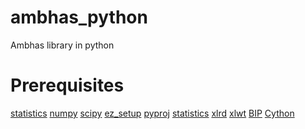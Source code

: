 # ambhas_python
Ambhas library in python

# Prerequisites
[statistics](http://bonsai.hgc.jp/~mdehoon/software/python/)
[numpy](http://sourceforge.net/projects/numpy/)
[scipy](http://sourceforge.net/projects/scipy/)
[ez_setup](https://pypi.python.org/pypi/ez_setup)
[pyproj](https://pypi.python.org/pypi/pyproj/)
[statistics]()
[xlrd](https://pypi.python.org/pypi/xlrd)
[xlwt](https://pypi.python.org/pypi/xlwt)
[BIP](https://pypi.python.org/pypi/BIP)
[Cython](https://pypi.python.org/pypi/Cython/) 
